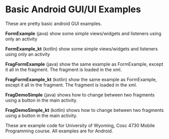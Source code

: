Basic Android GUI/UI Examples
===========
These are pretty basic android GUI examples.

<b>FormExample</b> (java) show some simple views/widgets and listeners using only an activity

<b>FormExample_kt</b> (kotlin) show some simple views/widgets and listeners using only an activity

<b>FragFormExample</b> (java) show the same example as FormExample, except it all in the fragment.  The fragment is loaded in the xml.

<b>FragFormExample_kt</b> (kotlin) show the same example as FormExample, except it all in the fragment.  The fragment is loaded in the xml.

<b>FragDemoSimple</b> (java) shows how to change between two fragments using a button in the main activity.

<b>FragDemoSimple_kt</b> (kotlin) shows how to change between two fragments using a button in the main activity.


These are example code for University of Wyoming, Cosc 4730 Mobile Programming course.
All examples are for Android.
